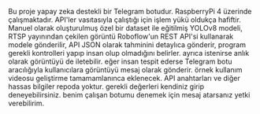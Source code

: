 Bu proje yapay zeka destekli bir Telegram botudur. RaspberryPi 4 üzerinde çalışmaktadır. API'ler vasıtasıyla çalıştığı için işlem yükü oldukça hafiftir.
Manuel olarak oluşturulmuş özel bir dataset ile eğitilmiş YOLOv8 modeli, 
RTSP yayınından çekilen görüntü Roboflow'un REST API'si kullanarak modele gönderilir, 
API JSON olarak tahminini detaylıca gönderir,
program gerekli kontrolleri yapıp insan olup olmadığını belirler.
ayrıca istenirse anlık olarak görüntüyü de iletebilir.
eğer insan tespit ederse Telegram botu aracılığıyla kullanıcılara görüntüyü mesaj olarak gönderir. 
örnek kullanım videosu geliştirme tamamamlanınca eklenecek.
API anahtarları ve diğer hassas bilgiler repoda yoktur. gerekli değerleri kendiniz girip deneyebilirsiniz. benim çalışan botumu denemek için mesaj atarsanız yetki verebilirim.                        
